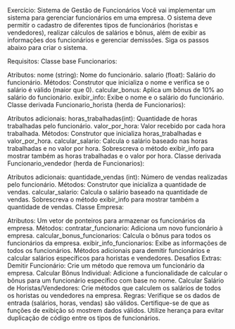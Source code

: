 Exercício: Sistema de Gestão de Funcionários
Você vai implementar um sistema para gerenciar funcionários em uma empresa. O sistema deve permitir o cadastro de diferentes tipos de funcionários (horistas e vendedores), realizar cálculos de salários e bônus, além de exibir as informações dos funcionários e gerenciar demissões. Siga os passos abaixo para criar o sistema.

Requisitos:
Classe base Funcionarios:

Atributos:
nome (string): Nome do funcionário.
salario (float): Salário do funcionário.
Métodos:
Construtor que inicializa o nome e verifica se o salário é válido (maior que 0).
calcular_bonus: Aplica um bônus de 10% ao salário do funcionário.
exibir_info: Exibe o nome e o salário do funcionário.
Classe derivada Funcionario_horista (herda de Funcionarios):

Atributos adicionais:
horas_trabalhadas(int): Quantidade de horas trabalhadas pelo funcionário.
valor_por_hora: Valor recebido por cada hora trabalhada.
Métodos:
Construtor que inicializa horas_trabalhadas e valor_por_hora.
calcular_salario: Calcula o salário baseado nas horas trabalhadas e no valor por hora.
Sobrescreva o método exibir_info para mostrar também as horas trabalhadas e o valor por hora.
Classe derivada Funcionario_vendedor (herda de Funcionarios):

Atributos adicionais:
quantidade_vendas (int): Número de vendas realizadas pelo funcionário.
Métodos:
Construtor que inicializa a quantidade de vendas.
calcular_salario: Calcula o salário baseado na quantidade de vendas.
Sobrescreva o método exibir_info para mostrar também a quantidade de vendas.
Classe Empresa:

Atributos:
Um vetor de ponteiros para armazenar os funcionários da empresa.
Métodos:
contratar_funcionario: Adiciona um novo funcionário à empresa.
calcular_bonus_funcionarios: Calcula o bônus para todos os funcionários da empresa.
exibir_info_funcionarios: Exibe as informações de todos os funcionários.
Métodos adicionais para demitir funcionários e calcular salários específicos para horistas e vendedores.
Desafios Extras:
Demitir Funcionário: Crie um método que remova um funcionário da empresa.
Calcular Bônus Individual: Adicione a funcionalidade de calcular o bônus para um funcionário específico com base no nome.
Calcular Salário de Horistas/Vendedores: Crie métodos que calculem os salários de todos os horistas ou vendedores na empresa.
Regras:
Verifique se os dados de entrada (salários, horas, vendas) são válidos.
Certifique-se de que as funções de exibição só mostrem dados válidos.
Utilize herança para evitar duplicação de código entre os tipos de funcionários.